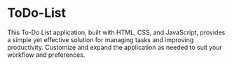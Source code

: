 # ToDo-List
This To-Do List application, built with HTML, CSS, and JavaScript, provides a simple yet effective solution for managing tasks and improving productivity. Customize and expand the application as needed to suit your workflow and preferences.
